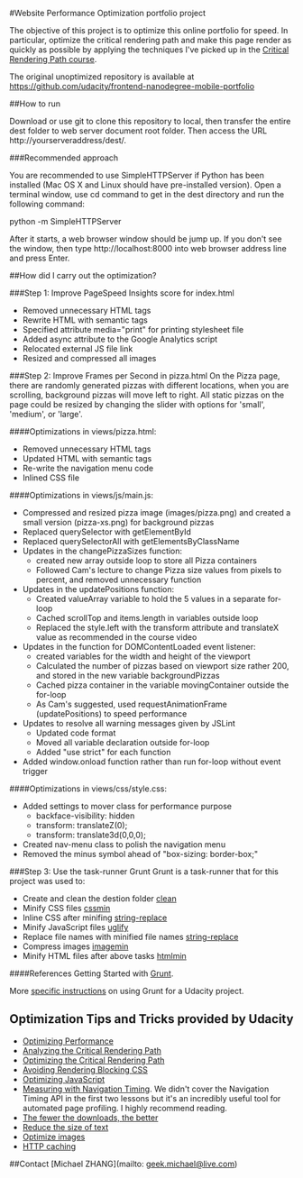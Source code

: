 #Website Performance Optimization portfolio project

The objective of this project is to optimize this online portfolio for speed. In particular, optimize the critical rendering path and make this page render as quickly as possible by applying the techniques I've picked up in the [Critical Rendering Path course](https://www.udacity.com/course/ud884).

The original unoptimized repository is available at  https://github.com/udacity/frontend-nanodegree-mobile-portfolio

##How to run

Download or use git to clone this repository to local, then transfer the entire dest folder to web server document root folder. Then access the URL http://yourserveraddress/dest/.

###Recommended approach

You are recommended to use SimpleHTTPServer if Python has been installed (Mac OS X and Linux should have pre-installed version). Open a terminal window, use cd  command to get in the dest directory and run the following command:

python -m SimpleHTTPServer

After it starts, a web browser window should be jump up. If you don't see the window, then type http://localhost:8000 into web browser address line and press Enter.

##How did I carry out the optimization?

###Step 1: Improve PageSpeed Insights score for index.html

* Removed unnecessary HTML tags
* Rewrite HTML with semantic tags
* Specified attribute media="print" for printing stylesheet file
* Added async attribute to the Google Analytics script
* Relocated external JS file link
* Resized and compressed all images

###Step 2: Improve Frames per Second in pizza.html
On the Pizza page, there are randomly generated pizzas with different locations, when you are scrolling, background pizzas will move left to right. All static pizzas on the page could be resized by changing the slider with options for 'small', 'medium', or 'large'.

####Optimizations in views/pizza.html:

* Removed unnecessary HTML tags
* Updated HTML with semantic tags
* Re-write the navigation menu code
* Inlined CSS file

####Optimizations in views/js/main.js:

* Compressed and resized pizza image (images/pizza.png) and created a small version (pizza-xs.png) for background pizzas
* Replaced querySelector with getElementById
* Replaced querySelectorAll with getElementsByClassName
* Updates in the changePizzaSizes function:
  * created new array outside loop to store all Pizza containers
  * Followed Cam's lecture to change Pizza size values from pixels to percent, and removed unnecessary function
* Updates in the updatePositions function:
  * Created valueArray variable to hold the 5 values in a separate for-loop
  * Cached scrollTop and items.length in variables outside loop
  * Replaced the style.left with the transform attribute and translateX value as recommended in the course video
* Updates in the function for DOMContentLoaded event listener:
  * created variables for the width and height of the viewport
  * Calculated the number of pizzas based on viewport size rather 200, and stored in the new variable backgroundPizzas
  * Cached pizza container in the variable movingContainer outside the for-loop
  * As Cam's suggested, used requestAnimationFrame (updatePositions) to speed performance
* Updates to resolve all warning messages given by JSLint
  * Updated code format
  * Moved all variable declaration outside for-loop
  * Added "use strict" for each function
* Added window.onload function rather than run for-loop without event trigger

####Optimizations in views/css/style.css:

* Added settings to mover class for performance purpose
  * backface-visibility: hidden
  * transform: translateZ(0);
  * transform: translate3d(0,0,0);
* Created nav-menu class to polish the navigation menu
* Removed the minus symbol ahead of "box-sizing: border-box;"

###Step 3: Use the task-runner Grunt
Grunt is a task-runner that for this project was used to: 

* Create and clean the destion folder [clean](https://github.com/gruntjs/grunt-contrib-clean)
* Minify CSS files [cssmin](https://github.com/gruntjs/grunt-contrib-cssmin)
* Inline CSS after minifing [string-replace](https://github.com/eruizdechavez/grunt-string-replace)
* Minify JavaScript files [uglify](https://github.com/gruntjs/grunt-contrib-uglify)
* Replace file names with minified file names [string-replace](https://github.com/eruizdechavez/grunt-string-replace)
* Compress images [imagemin](https://github.com/gruntjs/grunt-contrib-imagemin)
* Minify HTML files after above tasks [htmlmin](https://github.com/gruntjs/grunt-contrib-htmlmin)

####References 
Getting Started with <a href="http://gruntjs.com/getting-started">Grunt</a>.

More <a href="https://github.com/javsalazar/grunt-boilerplate">specific instructions</a> on using Grunt for a Udacity project.

## Optimization Tips and Tricks provided by Udacity
* [Optimizing Performance](https://developers.google.com/web/fundamentals/performance/ "web performance")
* [Analyzing the Critical Rendering Path](https://developers.google.com/web/fundamentals/performance/critical-rendering-path/analyzing-crp.html "analyzing crp")
* [Optimizing the Critical Rendering Path](https://developers.google.com/web/fundamentals/performance/critical-rendering-path/optimizing-critical-rendering-path.html "optimize the crp!")
* [Avoiding Rendering Blocking CSS](https://developers.google.com/web/fundamentals/performance/critical-rendering-path/render-blocking-css.html "render blocking css")
* [Optimizing JavaScript](https://developers.google.com/web/fundamentals/performance/critical-rendering-path/adding-interactivity-with-javascript.html "javascript")
* [Measuring with Navigation Timing](https://developers.google.com/web/fundamentals/performance/critical-rendering-path/measure-crp.html "nav timing api"). We didn't cover the Navigation Timing API in the first two lessons but it's an incredibly useful tool for automated page profiling. I highly recommend reading.
* [The fewer the downloads, the better](https://developers.google.com/web/fundamentals/performance/optimizing-content-efficiency/eliminate-downloads.html)
* [Reduce the size of text](https://developers.google.com/web/fundamentals/performance/optimizing-content-efficiency/optimize-encoding-and-transfer.html)
* [Optimize images](https://developers.google.com/web/fundamentals/performance/optimizing-content-efficiency/image-optimization.html)
* [HTTP caching](https://developers.google.com/web/fundamentals/performance/optimizing-content-efficiency/http-caching.html)

##Contact
[Michael ZHANG](mailto: geek.michael@live.com)
